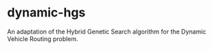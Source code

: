 # dynamic-hgs
An adaptation of the Hybrid Genetic Search algorithm for the Dynamic Vehicle Routing problem. 

